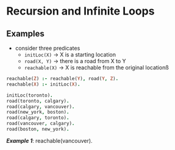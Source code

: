 # Recursion and Infinite Loops

## Examples
- consider three predicates
  - ```initLoc(X)``` -> X is a starting location
  - ```road(X, Y)``` -> there is a road from X to Y
  - ```reachable(X)``` -> X is reachable from the original locationß

```prolog
reachable(Z) :- reachable(Y), road(Y, Z).
reachable(X) :- initLoc(X).

initLoc(toronto).
road(toronto, calgary).
road(calgary, vancouver).
road(new_york, boston).
road(calgary, toronto).
road(vancouver, calgary).
road(boston, new_york).
```

***Example 1***:
reachable(vancouver).

```prolog

